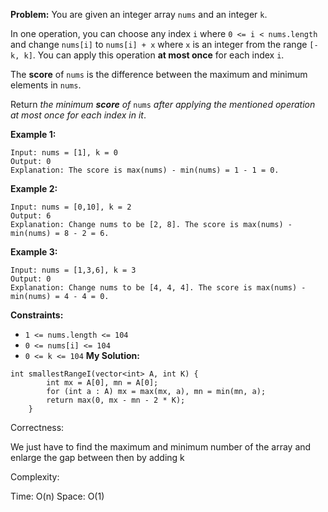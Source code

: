 **Problem:**
You are given an integer array `nums` and an integer `k`.

In one operation, you can choose any index `i` where `0 <= i < nums.length` and change `nums[i]` to `nums[i] + x` where `x` is an integer from the range `[-k, k]`. You can apply this operation **at most once** for each index `i`.

The **score** of `nums` is the difference between the maximum and minimum elements in `nums`.

Return *the minimum **score** of* `nums` *after applying the mentioned operation at most once for each index in it*.

 

**Example 1:**

```
Input: nums = [1], k = 0
Output: 0
Explanation: The score is max(nums) - min(nums) = 1 - 1 = 0.
```

**Example 2:**

```
Input: nums = [0,10], k = 2
Output: 6
Explanation: Change nums to be [2, 8]. The score is max(nums) - min(nums) = 8 - 2 = 6.
```

**Example 3:**

```
Input: nums = [1,3,6], k = 3
Output: 0
Explanation: Change nums to be [4, 4, 4]. The score is max(nums) - min(nums) = 4 - 4 = 0.
```

 

**Constraints:**

- `1 <= nums.length <= 104`
- `0 <= nums[i] <= 104`
- `0 <= k <= 104`
**My Solution:**
```
int smallestRangeI(vector<int> A, int K) {
        int mx = A[0], mn = A[0];
        for (int a : A) mx = max(mx, a), mn = min(mn, a);
        return max(0, mx - mn - 2 * K);
    }
```
Correctness:

We just have to find the maximum and minimum number of the array and enlarge the gap between then by adding k 

Complexity:

Time: O(n)
Space: O(1)